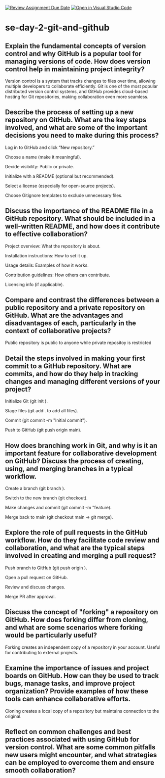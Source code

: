 [![Review Assignment Due Date](https://classroom.github.com/assets/deadline-readme-button-22041afd0340ce965d47ae6ef1cefeee28c7c493a6346c4f15d667ab976d596c.svg)](https://classroom.github.com/a/8wgCKhpZ)
[![Open in Visual Studio Code](https://classroom.github.com/assets/open-in-vscode-2e0aaae1b6195c2367325f4f02e2d04e9abb55f0b24a779b69b11b9e10269abc.svg)](https://classroom.github.com/online_ide?assignment_repo_id=19061352&assignment_repo_type=AssignmentRepo)
# se-day-2-git-and-github
## Explain the fundamental concepts of version control and why GitHub is a popular tool for managing versions of code. How does version control help in maintaining project integrity?
Version control is a system that tracks changes to files over time, allowing multiple developers to collaborate efficiently. Git is one of the most popular distributed version control systems, and GitHub provides cloud-based hosting for Git repositories, making collaboration even more seamless.

## Describe the process of setting up a new repository on GitHub. What are the key steps involved, and what are some of the important decisions you need to make during this process?
Log in to GitHub and click “New repository.”

Choose a name (make it meaningful).

Decide visibility: Public or private.

Initialize with a README (optional but recommended).

Select a license (especially for open-source projects).

Choose Gitignore templates to exclude unnecessary files.
## Discuss the importance of the README file in a GitHub repository. What should be included in a well-written README, and how does it contribute to effective collaboration?
Project overview: What the repository is about.

Installation instructions: How to set it up.

Usage details: Examples of how it works.

Contribution guidelines: How others can contribute.

Licensing info (if applicable).
## Compare and contrast the differences between a public repository and a private repository on GitHub. What are the advantages and disadvantages of each, particularly in the context of collaborative projects?
Public repository is public to anyone while private repositoy is restricted
## Detail the steps involved in making your first commit to a GitHub repository. What are commits, and how do they help in tracking changes and managing different versions of your project?
Initialize Git (git init ).

Stage files (git add . to add all files).

Commit (git commit -m "Initial commit").

Push to GitHub (git push origin main).
## How does branching work in Git, and why is it an important feature for collaborative development on GitHub? Discuss the process of creating, using, and merging branches in a typical workflow.
Create a branch (git branch ).

Switch to the new branch (git checkout).

Make changes and commit (git commit -m "feature).

Merge back to main (git checkout main → git merge).
## Explore the role of pull requests in the GitHub workflow. How do they facilitate code review and collaboration, and what are the typical steps involved in creating and merging a pull request?
Push branch to GitHub (git push origin ).

Open a pull request on GitHub.

Review and discuss changes.

Merge PR after approval.
## Discuss the concept of "forking" a repository on GitHub. How does forking differ from cloning, and what are some scenarios where forking would be particularly useful?
Forking creates an independent copy of a repository in your account. Useful for contributing to external projects.
## Examine the importance of issues and project boards on GitHub. How can they be used to track bugs, manage tasks, and improve project organization? Provide examples of how these tools can enhance collaborative efforts.
Cloning creates a local copy of a repository but maintains connection to the original.
## Reflect on common challenges and best practices associated with using GitHub for version control. What are some common pitfalls new users might encounter, and what strategies can be employed to overcome them and ensure smooth collaboration?
